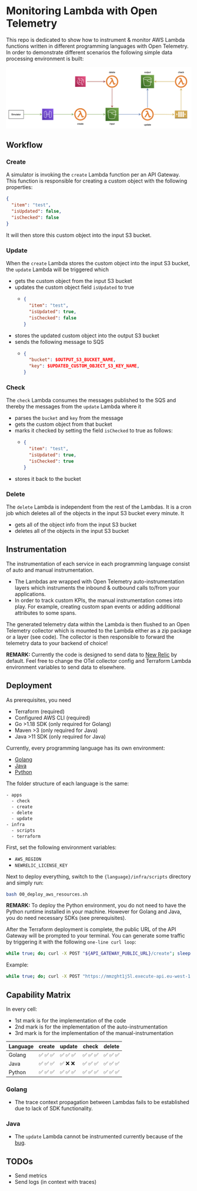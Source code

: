 # Monitoring Lambda with Open Telemetry

This repo is dedicated to show how to instrument & monitor AWS Lambda functions written in different programming languages with Open Telemetry. In order to demonstrate different scenarios the following simple data processing environment is built:

![Architecture](/docs/architecture.png)

## Workflow

### Create

A simulator is invoking the `create` Lambda function per an API Gateway. This function is responsible for creating a custom object with the following properties:

```json
{
  "item": "test",
  "isUpdated": false,
  "isChecked": false
}
```

It will then store this custom object into the input S3 bucket.

### Update

When the `create` Lambda stores the custom object into the input S3 bucket, the `update` Lambda will be triggered which

- gets the custom object from the input S3 bucket
- updates the custom object field `isUpdated` to true
  - ```json
    {
      "item": "test",
      "isUpdated": true,
      "isChecked": false
    }
    ```
- stores the updated custom object into the output S3 bucket
- sends the following message to SQS
  - ```json
    {
      "bucket": $OUTPUT_S3_BUCKET_NAME,
      "key": $UPDATED_CUSTOM_OBJECT_S3_KEY_NAME,
    }
    ```

### Check

The `check` Lambda consumes the messages published to the SQS and thereby the messages from the `update` Lambda where it

- parses the `bucket` and `key` from the message
- gets the custom object from that bucket
- marks it checked by setting the field `isChecked` to true as follows:
  - ```json
    {
      "item": "test",
      "isUpdated": true,
      "isChecked": true
    }
    ```
- stores it back to the bucket

### Delete

The `delete` Lambda is independent from the rest of the Lambdas. It is a cron job which deletes all of the objects in the input S3 bucket every minute. It

- gets all of the object info from the input S3 bucket
- deletes all of the objects in the input S3 bucket

## Instrumentation

The instrumentation of each service in each programming language consist of auto and manual instrumentation.

- The Lambdas are wrapped with Open Telemetry auto-instrumentation layers which instruments the inbound & outbound calls to/from your applications.
- In order to track custom KPIs, the manual instrumentation comes into play. For example, creating custom span events or adding additional attributes to some spans.

The generated telemetry data within the Lambda is then flushed to an Open Telemetry collector which is mounted to the Lambda either as a zip package or a layer (see code). The collector is then responsible to forward the telemetry data to your backend of choice!

**REMARK:** Currently the code is designed to send data to [New Relic](https://newrelic.com/) by default. Feel free to change the OTel collector config and Terraform Lambda environment variables to send data to elsewhere.

## Deployment

As prerequisites, you need

- Terraform (required)
- Configured AWS CLI (required)
- Go >1.18 SDK (only required for Golang)
- Maven >3 (only required for Java)
- Java >11 SDK (only required for Java)

Currently, every programming language has its own environment:

- [Golang](/golang/)
- [Java](/java/)
- [Python](/python/)

The folder structure of each language is the same:

```
- apps
  - check
  - create
  - delete
  - update
- infra
  - scripts
  - terraform
```

First, set the following environment variables:

- `AWS_REGION`
- `NEWRELIC_LICENSE_KEY`

Next to deploy everything, switch to the `{language}/infra/scripts` directory and simply run:

```bash
bash 00_deploy_aws_resources.sh
```

**REMARK:** To deploy the Python environment, you do not need to have the Python runtime installed in your machine. However for Golang and Java, you do need necessary SDKs (see prerequisites).

After the Terraform deployment is complete, the public URL of the API Gateway will be prompted to your terminal. You can generate some traffic by triggering it with the following `one-line curl loop`:

```bash
while true; do; curl -X POST "${API_GATEWAY_PUBLIC_URL}/create"; sleep 1; done
```

Example:

```bash
while true; do; curl -X POST "https://mmzght1j5l.execute-api.eu-west-1.amazonaws.com/prod/create"; sleep 1; done
```

## Capability Matrix

In every cell:

- 1st mark is for the implementation of the code
- 2nd mark is for the implementation of the auto-instrumentation
- 3rd mark is for the implementation of the manual-instrumentation

| Language | create   | update   | check    | delete   |
| -------- | -------- | -------- | -------- | -------- |
| Golang   | ✅ ✅ ✅ | ✅ ✅ ✅ | ✅ ✅ ✅ | ✅ ✅ ✅ |
| Java     | ✅ ✅ ✅ | ✅ ❌ ❌ | ✅ ✅ ✅ | ✅ ✅ ✅ |
| Python   | ✅ ✅ ✅ | ✅ ✅ ✅ | ✅ ✅ ✅ | ✅ ✅ ✅ |

### Golang

- The trace context propagation between Lambdas fails to be established due to lack of SDK functionality.

### Java

- The `update` Lambda cannot be instrumented currently because of the [bug](https://github.com/open-telemetry/opentelemetry-lambda/issues/640).

## TODOs

- Send metrics
- Send logs (in context with traces)
